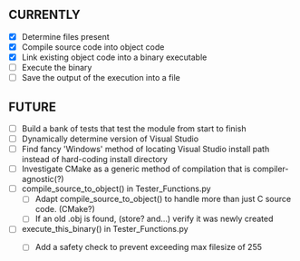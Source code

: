 ## CURRENTLY ##
- [X] Determine files present  
- [X] Compile source code into object code  
- [X] Link existing object code into a binary executable  
- [ ] Execute the binary  
- [ ] Save the output of the execution into a file  
    
## FUTURE ##
- [ ] Build a bank of tests that test the module from start to finish
- [ ] Dynamically determine version of Visual Studio  
- [ ] Find fancy 'Windows' method of locating Visual Studio install path instead of hard-coding install directory
- [ ] Investigate CMake as a generic method of compilation that is compiler-agnostic(?)
- [ ] compile_source_to_object() in Tester_Functions.py
    - [ ] Adapt compile_source_to_object() to handle more than just C source code.  (CMake?)
    - [ ] If an old .obj is found, (store? and...) verify it was newly created
- [ ] execute_this_binary() in Tester_Functions.py
	- [ ] Add a safety check to prevent exceeding max filesize of 255
    
